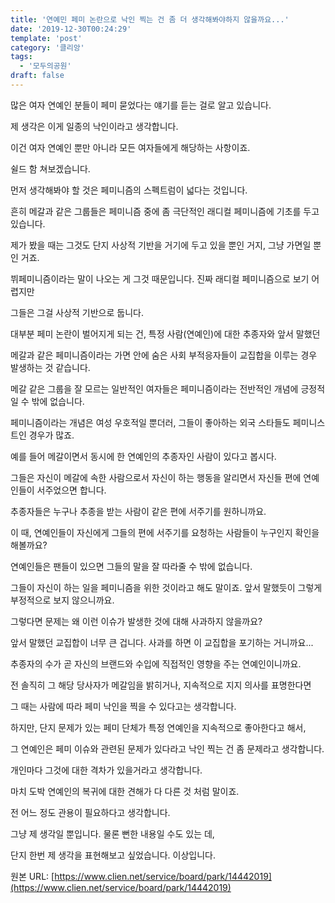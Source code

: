 ```yaml
---
title: '연예민 페미 논란으로 낙인 찍는 건 좀 더 생각해봐야하지 않을까요...'
date: '2019-12-30T00:24:29'
template: 'post'
category: '클리앙'
tags: 
  - '모두의공원'
draft: false
---
```


많은 여자 연예인 분들이 페미 묻었다는 얘기를 듣는 걸로 알고 있습니다.

제 생각은 이게 일종의 낙인이라고 생각합니다.

이건 여자 연예인 뿐만 아니라 모든 여자들에게 해당하는 사항이죠.

쉴드 함 쳐보겠습니다.

  

먼저 생각해봐야 할 것은 페미니즘의 스펙트럼이 넓다는 것입니다. 

흔히 메갈과 같은 그룹들은 페미니즘 중에 좀 극단적인 래디컬 페미니즘에 기초를 두고 있습니다.

제가 봤을 때는 그것도 단지 사상적 기반을 거기에 두고 있을 뿐인 거지, 그냥 가면일 뿐인 거죠.

뷔페미니즘이라는 말이 나오는 게 그것 때문입니다. 진짜 래디컬 페미니즘으로 보기 어렵지만

그들은 그걸 사상적 기반으로 둡니다. 

  

대부분 페미 논란이 벌어지게 되는 건, 특정 사람(연예인)에 대한 추종자와 앞서 말했던

메갈과 같은 페미니즘이라는 가면 안에 숨은 사회 부적응자들이 교집합을 이루는 경우 발생하는 것 같습니다.

메갈 같은 그룹을 잘 모르는 일반적인 여자들은 페미니즘이라는 전반적인 개념에 긍정적일 수 밖에 없습니다.

페미니즘이라는 개념은 여성 우호적일 뿐더러, 그들이 좋아하는 외국 스타들도 페미니스트인 경우가 많죠.

  

예를 들어 메갈이면서 동시에 한 연예인의 추종자인 사람이 있다고 봅시다.

그들은 자신이 메갈에 속한 사람으로서 자신이 하는 행동을 알리면서 자신들 편에 연예인들이 서주었으면 합니다.

추종자들은 누구나 추종을 받는 사람이 같은 편에 서주기를 원하니까요.

이 때, 연예인들이 자신에게 그들의 편에 서주기를 요청하는 사람들이 누구인지 확인을 해볼까요?

연예인들은 팬들이 있으면 그들의 말을 잘 따라줄 수 밖에 없습니다.

그들이 자신이 하는 일을 페미니즘을 위한 것이라고 해도 말이죠. 앞서 말했듯이 그렇게 부정적으로 보지 않으니까요.

  

그렇다면 문제는 왜 이런 이슈가 발생한 것에 대해 사과하지 않을까요?

앞서 말했던 교집합이 너무 큰 겁니다. 사과를 하면 이 교집합을 포기하는 거니까요...

추종자의 수가 곧 자신의 브랜드와 수입에 직접적인 영향을 주는 연예인이니까요.

  

전 솔직히 그 해당 당사자가 메갈임을 밝히거나, 지속적으로 지지 의사를 표명한다면 

그 때는 사람에 따라 페미 낙인을 찍을 수 있다고는 생각합니다.

하지만, 단지 문제가 있는 페미 단체가 특정 연예인을 지속적으로 좋아한다고 해서, 

그 연예인은 페미 이슈와 관련된 문제가 있다라고 낙인 찍는 건 좀 문제라고 생각합니다.

  

개인마다 그것에 대한 격차가 있을거라고 생각합니다.

마치 도박 연예인의 복귀에 대한 견해가 다 다른 것 처럼 말이죠.

전 어느 정도 관용이 필요하다고 생각합니다.

  

그냥 제 생각일 뿐입니다. 물론 뻔한 내용일 수도 있는 데,

단지 한번 제 생각을 표현해보고 싶었습니다. 이상입니다.

원본 URL: [https://www.clien.net/service/board/park/14442019](https://www.clien.net/service/board/park/14442019)